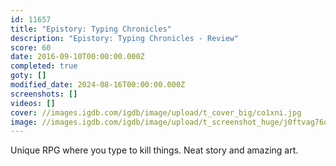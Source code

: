 ```yaml
---
id: 11657
title: "Epistory: Typing Chronicles"
description: "Epistory: Typing Chronicles - Review"
score: 60
date: 2016-09-10T00:00:00.000Z
completed: true
goty: []
modified_date: 2024-08-16T00:00:00.000Z
screenshots: []
videos: []
cover: //images.igdb.com/igdb/image/upload/t_cover_big/co1xni.jpg
image: //images.igdb.com/igdb/image/upload/t_screenshot_huge/j0ftvag76ozxda0ooqoh.jpg
---
```

Unique RPG where you type to kill things. Neat story and amazing art.